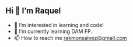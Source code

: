 ##  Hi 👋 I’m Raquel
- 👀 I’m interested in learning and code!
- 🌱 I’m currently learning DAM FP.
- 📫 How to reach me rakmonsalvez@gmail.com




